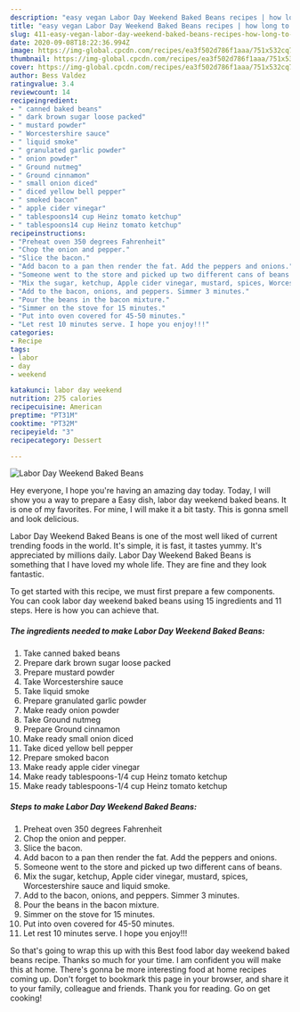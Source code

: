 ```yaml
---
description: "easy vegan Labor Day Weekend Baked Beans recipes | how long to cook Labor Day Weekend Baked Beans"
title: "easy vegan Labor Day Weekend Baked Beans recipes | how long to cook Labor Day Weekend Baked Beans"
slug: 411-easy-vegan-labor-day-weekend-baked-beans-recipes-how-long-to-cook-labor-day-weekend-baked-beans
date: 2020-09-08T18:22:36.994Z
image: https://img-global.cpcdn.com/recipes/ea3f502d786f1aaa/751x532cq70/labor-day-weekend-baked-beans-recipe-main-photo.jpg
thumbnail: https://img-global.cpcdn.com/recipes/ea3f502d786f1aaa/751x532cq70/labor-day-weekend-baked-beans-recipe-main-photo.jpg
cover: https://img-global.cpcdn.com/recipes/ea3f502d786f1aaa/751x532cq70/labor-day-weekend-baked-beans-recipe-main-photo.jpg
author: Bess Valdez
ratingvalue: 3.4
reviewcount: 14
recipeingredient:
- " canned baked beans"
- " dark brown sugar loose packed"
- " mustard powder"
- " Worcestershire sauce"
- " liquid smoke"
- " granulated garlic powder"
- " onion powder"
- " Ground nutmeg"
- " Ground cinnamon"
- " small onion diced"
- " diced yellow bell pepper"
- " smoked bacon"
- " apple cider vinegar"
- " tablespoons14 cup Heinz tomato ketchup"
- " tablespoons14 cup Heinz tomato ketchup"
recipeinstructions:
- "Preheat oven 350 degrees Fahrenheit"
- "Chop the onion and pepper."
- "Slice the bacon."
- "Add bacon to a pan then render the fat. Add the peppers and onions."
- "Someone went to the store and picked up two different cans of beans."
- "Mix the sugar, ketchup, Apple cider vinegar, mustard, spices, Worcestershire sauce and liquid smoke."
- "Add to the bacon, onions, and peppers. Simmer 3 minutes."
- "Pour the beans in the bacon mixture."
- "Simmer on the stove for 15 minutes."
- "Put into oven covered for 45-50 minutes."
- "Let rest 10 minutes serve. I hope you enjoy!!!"
categories:
- Recipe
tags:
- labor
- day
- weekend

katakunci: labor day weekend 
nutrition: 275 calories
recipecuisine: American
preptime: "PT31M"
cooktime: "PT32M"
recipeyield: "3"
recipecategory: Dessert

---
```



![Labor Day Weekend Baked Beans](https://img-global.cpcdn.com/recipes/ea3f502d786f1aaa/751x532cq70/labor-day-weekend-baked-beans-recipe-main-photo.jpg)

Hey everyone, I hope you're having an amazing day today. Today, I will show you a way to prepare a Easy dish, labor day weekend baked beans. It is one of my favorites. For mine, I will make it a bit tasty. This is gonna smell and look delicious.

Labor Day Weekend Baked Beans is one of the most well liked of current trending foods in the world. It's simple, it is fast, it tastes yummy. It's appreciated by millions daily. Labor Day Weekend Baked Beans is something that I have loved my whole life. They are fine and they look fantastic.




To get started with this recipe, we must first prepare a few components. You can cook labor day weekend baked beans using 15 ingredients and 11 steps. Here is how you can achieve that.

<!--inarticleads1-->

##### The ingredients needed to make Labor Day Weekend Baked Beans:

1. Take  canned baked beans
1. Prepare  dark brown sugar loose packed
1. Prepare  mustard powder
1. Take  Worcestershire sauce
1. Take  liquid smoke
1. Prepare  granulated garlic powder
1. Make ready  onion powder
1. Take  Ground nutmeg
1. Prepare  Ground cinnamon
1. Make ready  small onion diced
1. Take  diced yellow bell pepper
1. Prepare  smoked bacon
1. Make ready  apple cider vinegar
1. Make ready  tablespoons-1/4 cup Heinz tomato ketchup
1. Make ready  tablespoons-1/4 cup Heinz tomato ketchup




<!--inarticleads2-->

##### Steps to make Labor Day Weekend Baked Beans:

1. Preheat oven 350 degrees Fahrenheit
1. Chop the onion and pepper.
1. Slice the bacon.
1. Add bacon to a pan then render the fat. Add the peppers and onions.
1. Someone went to the store and picked up two different cans of beans.
1. Mix the sugar, ketchup, Apple cider vinegar, mustard, spices, Worcestershire sauce and liquid smoke.
1. Add to the bacon, onions, and peppers. Simmer 3 minutes.
1. Pour the beans in the bacon mixture.
1. Simmer on the stove for 15 minutes.
1. Put into oven covered for 45-50 minutes.
1. Let rest 10 minutes serve. I hope you enjoy!!!




So that's going to wrap this up with this Best food labor day weekend baked beans recipe. Thanks so much for your time. I am confident you will make this at home. There's gonna be more interesting food at home recipes coming up. Don't forget to bookmark this page in your browser, and share it to your family, colleague and friends. Thank you for reading. Go on get cooking!
